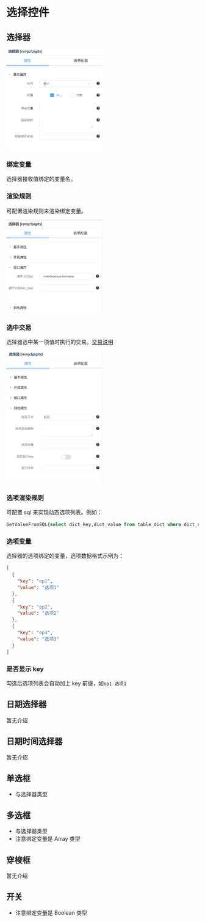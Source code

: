 # 选择控件

## 选择器

<img src="../../img/form/select1.png" width="50%">

### 绑定变量

选择器接收值绑定的变量名。

### 渲染规则

可配置渲染规则来渲染绑定变量。

<img src="../../img/form/select2.png" width="50%">

### 选中交易

选择器选中某一项值时执行的交易。[交易说明](../base.md#交易)

<img src="../../img/form/select3.png" width="50%">

### 选项渲染规则

可配置 sql 来实现动态选项列表。例如：

```sql
GetValueFromSQL{select dict_key,dict_value from table_dict where dict_name='test'}
```

### 选项变量

选择器的选项绑定的变量，选项数据格式示例为：

```json
[
  {
    "key": "op1",
    "value": "选项1"
  },
  {
    "key": "op2",
    "value": "选项2"
  },
  {
    "key": "op3",
    "value": "选项3"
  }
]
```

### 是否显示 key

勾选后选项列表会自动加上 key 前缀，如`op1-选项1`

## 日期选择器

暂无介绍

## 日期时间选择器

暂无介绍

## 单选框

- 与选择器类型

## 多选框

- 与选择器类型
- 注意绑定变量是 Array 类型

## 穿梭框

暂无介绍

## 开关

- 注意绑定变量是 Boolean 类型
